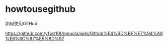 howtousegithub
==============

如何使用GitHub

https://github.com/yfwz100/neuola/wiki/Github%E4%BD%BF%E7%94%A8%E6%8C%87%E5%8D%97
